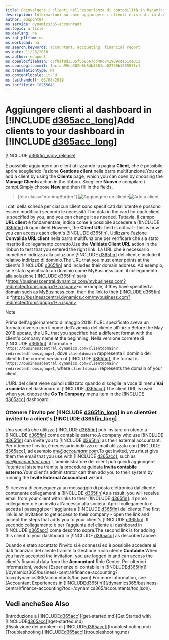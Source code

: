 ```yaml
---
title: Coinvolgere i clienti nell'esperienza di contabilità in Dynamics 365 | Documenti Microsoft
description: Informazioni su come aggiungere i clienti esistenti in Accountant Hub per Dynamics 365.
author: edupont04
ms.service: dynamics365-accountant
ms.topic: article
ms.devlang: na
ms.tgt_pltfrm: na
ms.workload: na
ms.search.keywords: accountant, accounting, financial report
ms.date: 11/23/2018
ms.author: edupont
ms.openlocfilehash: c7f0af8d3535f558567cd40c841909cd151ce313
ms.sourcegitcommit: 1bcfaa99ea302e6b84b8361ca02730b135557fc1
ms.translationtype: HT
ms.contentlocale: it-CH
ms.lasthandoff: 03/08/2019
ms.locfileid: "825564"
---
```

# <a name="add-clients-to-your-dashboard-in-include-d365acclongincludesd365acclongmdmd"></a><span data-ttu-id="64483-103">Aggiungere clienti al dashboard in [!INCLUDE [d365acc_long](includes/d365acc_long_md.md)]</span><span class="sxs-lookup"><span data-stu-id="64483-103">Add clients to your dashboard in [!INCLUDE [d365acc_long](includes/d365acc_long_md.md)]</span></span>
[!INCLUDE [d365fin_early_release](includes/d365fin_early_release.md.md)]

<span data-ttu-id="64483-104">È possibile aggiungere un client utilizzando la pagina **Client**, che è possibile aprire scegliendo l'azione **Gestione client** nella barra multifunzione.</span><span class="sxs-lookup"><span data-stu-id="64483-104">You can add a client by using the **Clients** page, which you can open by choosing the **Manage Clients** action in the ribbon.</span></span> <span data-ttu-id="64483-105">Scegliere **Nuovo** e compilare i campi.</span><span class="sxs-lookup"><span data-stu-id="64483-105">Simply choose **New** and then fill in the fields.</span></span>  

> [!div class="mx-imgBorder"]
> <span data-ttu-id="64483-106">![Aggiungere un cliente](./media/accountant-add-client/manage-client.png)</span><span class="sxs-lookup"><span data-stu-id="64483-106">![Add a client](./media/accountant-add-client/manage-client.png)</span></span>

<span data-ttu-id="64483-107">I dati della scheda per ciascun client sono specificati dall'utente e possono essere modificati secondo le necessità.</span><span class="sxs-lookup"><span data-stu-id="64483-107">The data in the card for each client is specified by you, and you can change it as needed.</span></span> <span data-ttu-id="64483-108">Tuttavia, il campo **URL client** è fondamentale, indica come è possibile accedere a [!INCLUDE [d365fin](includes/d365fin_md.md)] di ogni client.</span><span class="sxs-lookup"><span data-stu-id="64483-108">However, the **Client URL** field is critical - this is how you can access each client's [!INCLUDE [d365fin](includes/d365fin_md.md)].</span></span> <span data-ttu-id="64483-109">Utilizzare l'azione **Convalida URL client** nella barra multifunzione per verificare che sia stato inserito il collegamento corretto.</span><span class="sxs-lookup"><span data-stu-id="64483-109">Use the **Validate Client URL** action in the ribbon to test that you entered the right link.</span></span> <span data-ttu-id="64483-110">La URL che è necessario immettere indirizza alla soluzione [!INCLUDE [d365fin](includes/d365fin_md.md)] del client e include il relativo indirizzo di dominio.</span><span class="sxs-lookup"><span data-stu-id="64483-110">The URL that you must enter points at the client's [!INCLUDE [d365fin](includes/d365fin_md.md)] and includes their domain address.</span></span> <span data-ttu-id="64483-111">Ad esempio, se è stato specificato un dominio come MyBusiness.com, il collegamento alla soluzione [!INCLUDE [d365fin](includes/d365fin_md.md)] sarà *https://businesscentral.dynamics.com/mybusiness.com?redirectedfromsignup=1*.</span><span class="sxs-lookup"><span data-stu-id="64483-111">For example, if they have specified a domain such as MyBusiness.com, then the link to their [!INCLUDE [d365fin](includes/d365fin_md.md)] is *https://businesscentral.dynamics.com/mybusiness.com?redirectedfromsignup=1*.</span></span>  

> [!NOTE]
>  <span data-ttu-id="64483-112">Prima dell'aggiornamento di maggio 2018, l'URL specificato aveva un formato diverso con il nome dell'azienda del cliente all'inizio.</span><span class="sxs-lookup"><span data-stu-id="64483-112">Before the May 2018 update, the URL that you specified had a different format with the client's company name at the beginning.</span></span> <span data-ttu-id="64483-113">Nella versione corrente di [!INCLUDE [d365fin](includes/d365fin_md.md)], il formato è ```https://businesscentral.dynamics.com/clientdomain?redirectedfromsignup=1```, dove ```clientdomain``` rappresenta il dominio del client.</span><span class="sxs-lookup"><span data-stu-id="64483-113">In the current version of [!INCLUDE [d365fin](includes/d365fin_md.md)], the format is ```https://businesscentral.dynamics.com/clientdomain?redirectedfromsignup=1```, where ```clientdomain``` represents the domain of your client.</span></span>  

<span data-ttu-id="64483-114">L'URL del client viene quindi utilizzato quando si sceglie la voce di menu **Vai a società** nel dashboard di [!INCLUDE [d365acc](includes/d365acc_md.md)].</span><span class="sxs-lookup"><span data-stu-id="64483-114">The client URL is used when you choose the **Go To Company** menu item in the [!INCLUDE [d365acc](includes/d365acc_md.md)] dashboard.</span></span>  

### <a name="get-invited-to-a-clients-include-d365finlongincludesd365finlongmdmd"></a><span data-ttu-id="64483-115">Ottenere l'invito per [!INCLUDE [d365fin_long](includes/d365fin_long_md.md)] in un client</span><span class="sxs-lookup"><span data-stu-id="64483-115">Get invited to a client's [!INCLUDE [d365fin_long](includes/d365fin_long_md.md)]</span></span>
<span data-ttu-id="64483-116">Una società che utilizza [!INCLUDE [d365fin](includes/d365fin_md.md)] può invitare un utente a [!INCLUDE [d365fin](includes/d365fin_md.md)] come contabile esterno.</span><span class="sxs-lookup"><span data-stu-id="64483-116">A company who use [!INCLUDE [d365fin](includes/d365fin_md.md)] can invite you to [!INCLUDE [d365fin](includes/d365fin_md.md)] as their external accountant.</span></span> <span data-ttu-id="64483-117">Per ottenere l'invito, è necessario indirizzo e-mail utilizzato con [!INCLUDE [d365acc](includes/d365acc_md.md)], ad esempio <em>me@accountant.com</em>.</span><span class="sxs-lookup"><span data-stu-id="64483-117">To get invited, you must give them the email that you use with [!INCLUDE [d365acc](includes/d365acc_md.md)], such as <em>me@accountant.com</em>.</span></span> <span data-ttu-id="64483-118">L'amministratore del client può quindi aggiungere l'utente al sistema tramite la procedura guidata **Invita contabile esterno**.</span><span class="sxs-lookup"><span data-stu-id="64483-118">Your client's administrator can then add you to their system by running the **Invite External Accountant** wizard.</span></span>  

<span data-ttu-id="64483-119">Si riceverà di conseguenza un messaggio di posta elettronica dal cliente contenente collegamenti a [!INCLUDE [d365fin](includes/d365fin_md.md)]</span><span class="sxs-lookup"><span data-stu-id="64483-119">As a result, you will receive email from your client with links to their [!INCLUDE [d365fin](includes/d365fin_md.md)].</span></span> <span data-ttu-id="64483-120">Il primo collegamento è un invito all'accesso alla società. Apri il collegamento e accetta i passaggi per l'aggiunta a [!INCLUDE [d365fin](includes/d365fin_md.md)] del cliente.</span><span class="sxs-lookup"><span data-stu-id="64483-120">The first link is an invitation to get access to their company - open the link and accept the steps that adds you to your client's [!INCLUDE [d365fin](includes/d365fin_md.md)].</span></span> <span data-ttu-id="64483-121">Il secondo collegamento è per l'aggiunta del cliente al dashboard in [!INCLUDE [d365acc](includes/d365acc_md.md)] come descritto sopra.</span><span class="sxs-lookup"><span data-stu-id="64483-121">The second link is for adding this client to your dashboard in [!INCLUDE [d365acc](includes/d365acc_md.md)] as described above.</span></span>  

<span data-ttu-id="64483-122">Quando è stato accettato l'invito si è connessi ed è possibile accedere ai dati finanziari del cliente tramite la Gestione ruolo utente **Contabile**.</span><span class="sxs-lookup"><span data-stu-id="64483-122">When you have accepted the invitation, you are logged in and can access the client's financial data from the **Accountant** Role Center.</span></span> <span data-ttu-id="64483-123">Per ulteriori informazioni, vedere [Esperienze di contabile in [!INCLUDE[d365fin](includes/d365fin_md.md)]](/dynamics365/business-central/finance-accounting?toc=/dynamics365/accountants/toc.json).</span><span class="sxs-lookup"><span data-stu-id="64483-123">For more information, see [Accountant Experiences in [!INCLUDE[d365fin](includes/d365fin_md.md)]](/dynamics365/business-central/finance-accounting?toc=/dynamics365/accountants/toc.json).</span></span>  

## <a name="see-also"></a><span data-ttu-id="64483-124">Vedi anche</span><span class="sxs-lookup"><span data-stu-id="64483-124">See Also</span></span>
<span data-ttu-id="64483-125">[Introduzione a [!INCLUDE[d365acc](includes/d365acc_md.md)]](get-started.md)</span><span class="sxs-lookup"><span data-stu-id="64483-125">[Get Started with [!INCLUDE[d365acc](includes/d365acc_md.md)]](get-started.md)</span></span>  
<span data-ttu-id="64483-126">[Risoluzione dei problemi di [!INCLUDE[d365acc](includes/d365acc_md.md)]](troubleshooting.md)</span><span class="sxs-lookup"><span data-stu-id="64483-126">[Troubleshooting [!INCLUDE[d365acc](includes/d365acc_md.md)]](troubleshooting.md)</span></span>  
